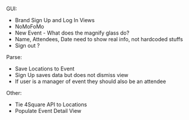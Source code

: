 GUI:

- Brand Sign Up and Log In Views
- NoMoFoMo
- New Event - What does the magnify glass do?
- Name, Attendees, Date need to show real info, not hardcoded stuffs
- Sign out ?


Parse:

- Save Locations to Event
- Sign Up saves data but does not dismiss view
- If user is a manager of event they should also be an attendee


Other:

- Tie 4Square API to Locations
- Populate Event Detail View